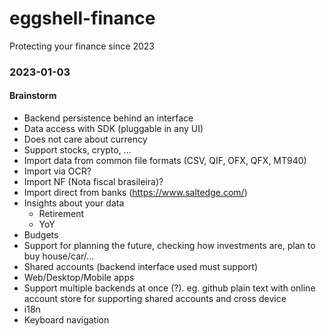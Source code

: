 # eggshell-finance
Protecting your finance since 2023


### 2023-01-03
#### Brainstorm
- Backend persistence behind an interface
- Data access with SDK (pluggable in any UI)
- Does not care about currency
- Support stocks, crypto, ...
- Import data from common file formats (CSV, QIF, OFX, QFX, MT940)
- Import via OCR?
- Import NF (Nota fiscal brasileira)?
- Import direct from banks (https://www.saltedge.com/)
- Insights about your data
  - Retirement
  - YoY
- Budgets
- Support for planning the future, checking how investments are, plan to buy house/car/...
- Shared accounts (backend interface used must support)
- Web/Desktop/Mobile apps
- Support multiple backends at once (?). eg. github plain text with online account store for
  supporting shared accounts and cross device
- i18n
- Keyboard navigation
